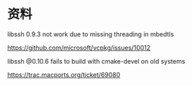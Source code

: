 # 资料

libssh 0.9.3 not work due to missing threading in mbedtls

https://github.com/microsoft/vcpkg/issues/10012

libssh @0.10.6 fails to build with cmake-devel on old systems

https://trac.macports.org/ticket/69080